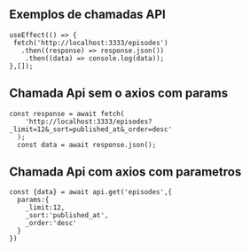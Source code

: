 ## Exemplos de chamadas API

```
useEffect(() => {
 fetch('http://localhost:3333/episodes')
   .then((response) => response.json())
    .then((data) => console.log(data));
},[]);
```
## Chamada Api sem o axios com params
```
const response = await fetch(
    'http://localhost:3333/episodes?_limit=12&_sort=published_at&_order=desc'
  );
  const data = await response.json();
```


## Chamada Api com axios com parametros

```
const {data} = await api.get('episodes',{
  params:{
    _limit:12,
    _sort:'published_at',
    _order:'desc'
  }
})
```
